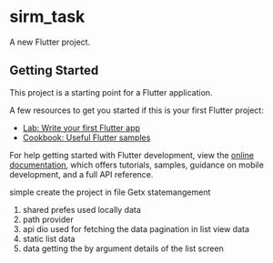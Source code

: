 # sirm_task

A new Flutter project.

## Getting Started

This project is a starting point for a Flutter application.

A few resources to get you started if this is your first Flutter project:

- [Lab: Write your first Flutter app](https://docs.flutter.dev/get-started/codelab)
- [Cookbook: Useful Flutter samples](https://docs.flutter.dev/cookbook)

For help getting started with Flutter development, view the
[online documentation](https://docs.flutter.dev/), which offers tutorials,
samples, guidance on mobile development, and a full API reference.


simple create the project in file Getx statemangement
1. shared prefes used locally data 
2. path provider 
3. api dio used for fetching the data pagination in list view data 
4. static list data 
5. data getting the by argument details of the list screen 
